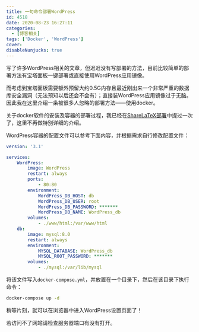 ```yaml
---
title: 一句命令部署WordPress
id: 4518
date: 2020-08-23 16:27:11
categories:
  - [博客相关]
tags: ['Docker', 'WordPress']
cover: 
disableNunjucks: true
---
```


写了许多WordPress相关的文章，但迟迟没有写部署的方法，目前比较简单的部署方法有宝塔面板一键部署或直接使用WordPress应用镜像。

而考虑到宝塔面板需要额外预留大约0.5G内存且最近刚出来一个非常严重的数据库安全漏洞（无法预知以后还会不会有）；直接装WordPress应用镜像过于无脑。因此我在这里介绍一条被很多人忽略的部署方法——使用docker。


关于docker软件的安装及容器的部署过程，我已经在[ShareLaTeX部署](/blog/186/)中提过一次了，这里不再做特别详细的介绍。


WordPress容器的配置文件可以参考下面内容，并根据需求自行修改配置文件：

```yaml
version: '3.1'

services:
    WordPress:
        image: WordPress
        restart: always
        ports: 
            - 80:80
        environment:
            WordPress_DB_HOST: db
            WordPress_DB_USER: root
            WordPress_DB_PASSWORD: *******
            WordPress_DB_NAME: WordPress_db
        volumes:
            - ./www/html:/var/www/html
    db:
        image: mysql:8.0
        restart: always
        environment:
            MYSQL_DATABASE: WordPress_db
            MYSQL_ROOT_PASSWORD: *******
        volumes:
            - ./mysql:/var/lib/mysql
```


将该文件写入`docker-compose.yml`，并放置在一个目录下，然后在该目录下执行命令：

```bash
docker-compose up -d
```

稍等片刻，就可以在浏览器中进入WordPress设置页面了！


若访问不了网站请检查服务器端口有没有打开。
